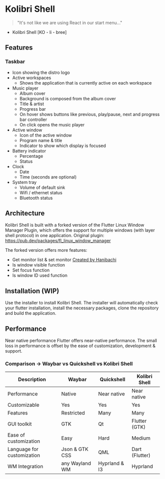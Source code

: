 # Kolibri Shell

> "It's not like we are using React in our start menu..."

- Kolibri Shell [KO - li - bree] 

## Features

### Taskbar

- Icon showing the distro logo
- Active workspaces
  - Shows the application that is currently active on each workspace
- Music player
  - Album cover
  - Background is composed from the album cover
  - Title & artist
  - Progress bar
  - On hover shows buttons like previous, play/pause, next and progress bar controller
  - On click opens the music player
- Active window
  - Icon of the active window
  - Program name & title
  - Indicator to show which display is focused
- Battery indicator
  - Percentage
  - Status
- Clock
  - Date
  - Time (seconds are optional)
- System tray
  - Volume of default sink
  - Wifi / ethernet status
  - Bluetooth status

## Architecture

Kolibri Shell is built with a forked version of the Flutter Linux Window Manager Plugin, which offers the support for multiple windows (with layer shell protocol) in one application.
Original plugin: <https://pub.dev/packages/fl_linux_window_manager>

The forked version offers more features:
- Get monitor list & set monitor [Created by Hanibachi](https://github.com/Hanibachi)
- Is window visible function
- Set focus function
- Is window ID used function

## Installation (WIP)

Use the installer to install Kolibri Shell.
The installer will automatically check your flutter installation, install the necessary packages, clone the repository and build the application.

## Performance

Near native performance
Flutter offers near-native performance.
The small loss in performance is offset by the ease of customization, development & support.

### Comparison -> Waybar vs Quickshell vs Kolibri Shell

| Description  | Waybar | Quickshell | Kolibri Shell |
| --- | --- | --- | --- |
| Performance | Native | Near native | Near native |
| Customizable | Yes | Yes | Yes |
| Features | Restricted | Many | Many |
| GUI toolkit | GTK | Qt | Flutter (GTK) |
| Ease of customization | Easy | Hard | Medium |
| Language for customization | Json & GTK CSS | QML | Dart (Flutter) |
| WM Integration | any Wayland WM | Hyprland & I3 | Hyprland |
